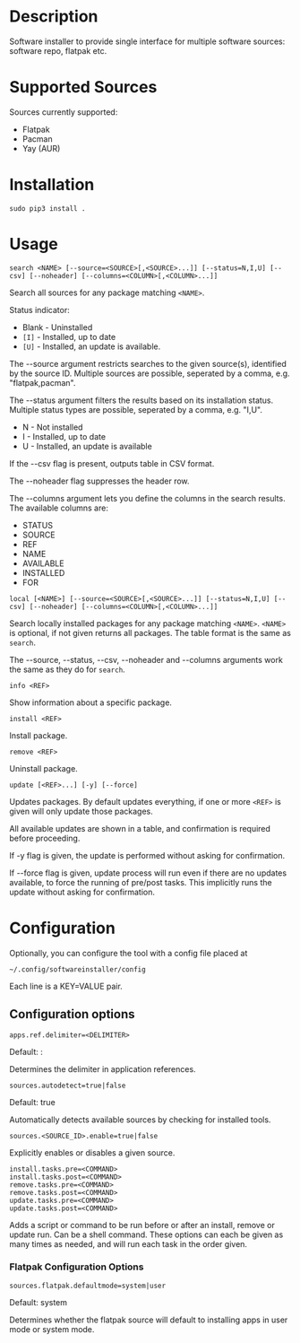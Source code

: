 # Description

Software installer to provide single interface for multiple software sources: software repo, flatpak etc.

# Supported Sources

Sources currently supported:
* Flatpak
* Pacman
* Yay (AUR)

# Installation

```
sudo pip3 install .
```

# Usage

```
search <NAME> [--source=<SOURCE>[,<SOURCE>...]] [--status=N,I,U] [--csv] [--noheader] [--columns=<COLUMN>[,<COLUMN>...]]
```
Search all sources for any package matching `<NAME>`.
	
Status indicator:
* Blank - Uninstalled
* `[I]` - Installed, up to date
* `[U]` - Installed, an update is available.

The --source argument restricts searches to the given source(s), identified by the source ID. Multiple sources are possible, seperated by a comma, e.g. "flatpak,pacman".

The --status argument filters the results based on its installation status. Multiple status types are possible, seperated by a comma, e.g. "I,U".
* N - Not installed
* I - Installed, up to date
* U - Installed, an update is available

If the --csv flag is present, outputs table in CSV format.

The --noheader flag suppresses the header row.

The --columns argument lets you define the columns in the search results. The available columns are:

* STATUS
* SOURCE
* REF
* NAME
* AVAILABLE
* INSTALLED
* FOR

```
local [<NAME>] [--source=<SOURCE>[,<SOURCE>...]] [--status=N,I,U] [--csv] [--noheader] [--columns=<COLUMN>[,<COLUMN>...]]
```
Search locally installed packages for any package matching `<NAME>`. `<NAME>` is optional, if not given returns all packages. The table format is the same as `search`.

The --source, --status, --csv, --noheader and --columns arguments work the same as they do for `search`.

```
info <REF>
```
Show information about a specific package.

```
install <REF>
```
Install package.

```
remove <REF>
```
Uninstall package.

```
update [<REF>...] [-y] [--force]
```
Updates packages. By default updates everything, if one or more `<REF>` is given will only update those packages.

All available updates are shown in a table, and confirmation is required before proceeding.

If -y flag is given, the update is performed without asking for confirmation.

If --force flag is given, update process will run even if there are no updates available, to force the running of pre/post tasks. This implicitly runs the update without asking for confirmation.


# Configuration

Optionally, you can configure the tool with a config file placed at
```
~/.config/softwareinstaller/config
```

Each line is a KEY=VALUE pair.

## Configuration options

```
apps.ref.delimiter=<DELIMITER>
```

Default: :

Determines the delimiter in application references.


```
sources.autodetect=true|false
```

Default: true

Automatically detects available sources by checking for installed tools.


```
sources.<SOURCE_ID>.enable=true|false
```

Explicitly enables or disables a given source.


```
install.tasks.pre=<COMMAND>
install.tasks.post=<COMMAND>
remove.tasks.pre=<COMMAND>
remove.tasks.post=<COMMAND>
update.tasks.pre=<COMMAND>
update.tasks.post=<COMMAND>
```

Adds a script or command to be run before or after an install, remove or update run. Can be a shell command. These options can each be given as many times as needed, and will run each task in the order given.

### Flatpak Configuration Options

```
sources.flatpak.defaultmode=system|user
```

Default: system

Determines whether the flatpak source will default to installing apps in user mode or system mode.
